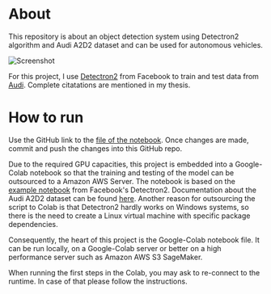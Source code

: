 # About

This repository is about an object detection system using Detectron2 algorithm and Audi A2D2 dataset and can be used for autonomous vehicles.


![Screenshot](preview_files/exemplary_scene_rural_1_muted_output_panoptic_segmentation_pretrained.gif)

For this project, I use [Detectron2](https://github.com/facebookresearch/detectron2) from Facebook  to train and test data
from [Audi](https://www.a2d2.audi/a2d2/en.html). Complete citatations are mentioned in my thesis.



# How to run
Use the GitHub link to the [file of the notebook](https://colab.research.google.com/github/FabianGermany/AutonomousDrivingDetectron2/blob/main/Detectron2_Personal_Notebook_GoogleDrive_Instance.ipynb "Jupyter Notebook inside GitHub"). Once changes are made, commit and push the changes into this GitHub repo.

Due to the required GPU capacities, this project is embedded into a Google-Colab notebook so that the training and testing of the model can be outsourced to a Amazon AWS Server. The notebook is based on the [example notebook](https://colab.research.google.com/drive/16jcaJoc6bCFAQ96jDe2HwtXj7BMD_-m5) from Facebook's Detectron2. Documentation about the Audi A2D2 dataset can be found [here](https://www.a2d2.audi/a2d2/en/tutorial.html).
Another reason for outsourcing the script to Colab is that Detectron2 hardly works on Windows systems, so there is the need to create a Linux virtual machine with specific package dependencies.

Consequently, the heart of this project is the Google-Colab notebook file. It can be run locally, on a Google-Colab server or better on a high performance server such as Amazon AWS S3 SageMaker.

When running the first steps in the Colab, you may ask to re-connect to the runtime. In case of that please follow the instructions.